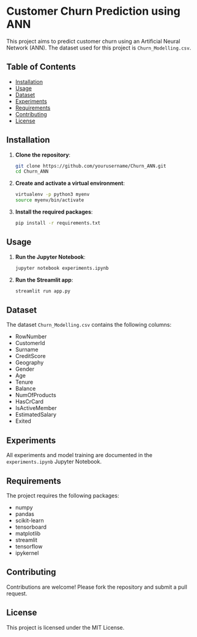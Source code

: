 # Customer Churn Prediction using ANN

This project aims to predict customer churn using an Artificial Neural Network (ANN). The dataset used for this project is `Churn_Modelling.csv`.

## Table of Contents
- [Installation](#installation)
- [Usage](#usage)
- [Dataset](#dataset)
- [Experiments](#experiments)
- [Requirements](#requirements)
- [Contributing](#contributing)
- [License](#license)

## Installation

1. **Clone the repository**:
    ```bash
    git clone https://github.com/yourusername/Churn_ANN.git
    cd Churn_ANN
    ```

2. **Create and activate a virtual environment**:
    ```bash
    virtualenv -p python3 myenv
    source myenv/bin/activate
    ```

3. **Install the required packages**:
    ```bash
    pip install -r requirements.txt
    ```

## Usage

1. **Run the Jupyter Notebook**:
    ```bash
    jupyter notebook experiments.ipynb
    ```

2. **Run the Streamlit app**:
    ```bash
    streamlit run app.py
    ```

## Dataset

The dataset `Churn_Modelling.csv` contains the following columns:
- RowNumber
- CustomerId
- Surname
- CreditScore
- Geography
- Gender
- Age
- Tenure
- Balance
- NumOfProducts
- HasCrCard
- IsActiveMember
- EstimatedSalary
- Exited

## Experiments

All experiments and model training are documented in the `experiments.ipynb` Jupyter Notebook.

## Requirements

The project requires the following packages:
- numpy
- pandas
- scikit-learn
- tensorboard
- matplotlib
- streamlit
- tensorflow
- ipykernel

## Contributing

Contributions are welcome! Please fork the repository and submit a pull request.

## License

This project is licensed under the MIT License.

